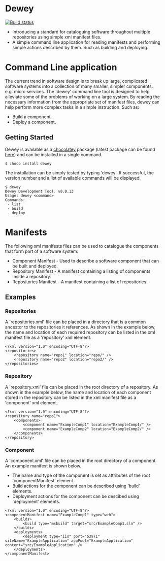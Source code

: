 Dewey
===

[![Build status](https://ci.appveyor.com/api/projects/status/ac9jreo07s3eb405?svg=true)](https://ci.appveyor.com/project/pburls/dewey)

- Introducing a standard for cataloguing software throughout multiple repositories using simple xml manifest files.
- A simple command line application for reading manifests and performing simple actions described by them. Such as building and deploying.

# Command Line application
The current trend in software design is to break up large, complicated software systems into a collection of many smaller, simpler components. e.g. micro services.
The 'dewey' command line tool is designed to help alleviate some of the problems of working on a large system.
By reading the necessary information from the appropriate set of manifest files, dewey can help perform more complex tasks in a simple instruction. Such as:
- Build a component.
- Deploy a component.

## Getting Started
Dewey is available as a [chocolatey](https://chocolatey.org/) package (latest package can be found [here](https://chocolatey.org/packages/dewey/)) and can be installed in a single command.
```
$ choco install dewey
```
The installation can be simply tested by typing 'dewey'. If successful, the version number and a list of available commands will be displayed.
```
$ dewey
Dewey Development Tool. v0.0.13
Usage: dewey <command>
Commands:
 - list
 - build
 - deploy
```

# Manifests
The following xml manifests files can be used to catalogue the components that form part of a software system:
- Component Manifest - Used to describe a software component that can be built and deployed.
- Repository Manifest - A manifest containing a listing of components inside a repository.
- Repositories Manifest - A manifest containing a list of repositories.

## Examples
### Repositories
A 'repositories.xml' file can be placed in a directory that is a common ancestor to the repositories it references.
As shown in the example below, the name and location of each required repository can be listed in the xml manifest file as a 'repository' xml element.
```
<?xml version="1.0" encoding="UTF-8"?>
<repositories>
	<repository name="repo1" location="repo/" />
	<repository name="repo2" location="repo2/" />
</repositories>
```
### Repository
A 'repository.xml' file can be placed in the root directory of a repository.
As shown in the example below, the name and location of each component stored in the repository can be listed in the xml manifest file as a 'component' xml element.
```
<?xml version="1.0" encoding="UTF-8"?>
<repository name="repo1">
	<components>
		<component name="ExampleComp1" location="ExampleComp1/" />
		<component name="ExampleComp2" location="ExampleComp2/" />
	</components>
</repository>
```
### Component
A 'component.xml' file can be placed in the root directory of a component.
An example manifest is shown below.
- The name and type of the component is set as attributes of the root 'componentManifest' element.
- Build actions for the component can be described using 'build' elements.
- Deployment actions for the component can be descibed using 'deployment' elements.
```
<?xml version="1.0" encoding="UTF-8"?>
<componentManifest name="ExampleComp1" type="web">
	<builds>
		<build type="msbuild" target="src/ExampleComp1.sln" />
	</builds>
	<deployments>
		<deployment type="iis" port="53971" siteName="ExampleApplication" appPool="ExampleApplication" content="src/ExampleApplication" />
	</deployments>
</componentManifest>
```
